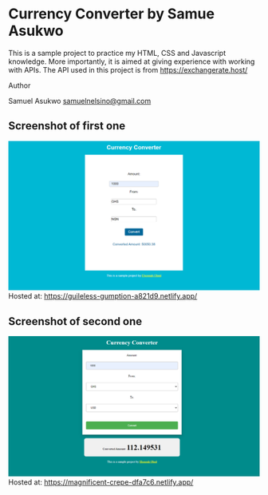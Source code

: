 # Currency Converter by Samue Asukwo
This is a sample project to practice my HTML, CSS and Javascript knowledge. More importantly, it is aimed at giving experience with working with APIs. The API used in this project is from https://exchangerate.host/

Author

  Samuel Asukwo <samuelnelsino@gmail.com>
  
  


## Screenshot of first one
  ![screenshot of main](./images/currency%20converter%20app%20screenshot%20-main.png)
  Hosted at:  https://guileless-gumption-a821d9.netlify.app/

## Screenshot of second one
  ![screenshot of main](./images/currency%20converter%20app%20screenshot.png)
  Hosted at: https://magnificent-crepe-dfa7c6.netlify.app/ 
